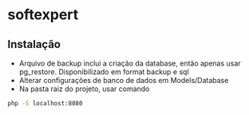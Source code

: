 # softexpert

## Instalação

- Arquivo de backup inclui a criação da database, então apenas usar pg_restore. Disponibilizado em format backup e sql
- Alterar configurações de banco de dados em Models/Database
- Na pasta raiz do projeto, usar comando
```bash
php -S localhost:8080
```